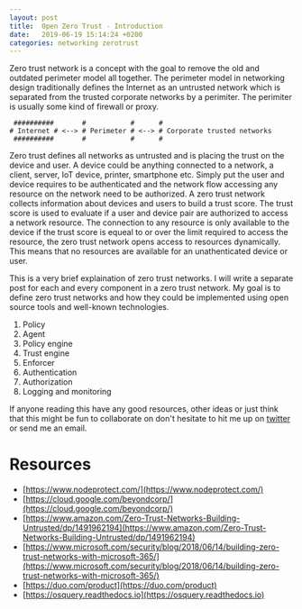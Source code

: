 ```yaml
---
layout: post
title:  Open Zero Trust - Introduction
date:   2019-06-19 15:14:24 +0200
categories: networking zerotrust
---
```

Zero trust network is a concept with the goal to remove the old and outdated perimeter model all together. The perimeter model in networking design traditionally defines the Internet as an untrusted network which is separated from the trusted corporate networks by a perimiter. The perimiter is usually some kind of firewall or proxy. 

```
 ##########       #           #      #
# Internet # <--> # Perimeter # <--> # Corporate trusted networks
 ##########       #           #	     # 
```
Zero trust defines all networks as untrusted and is placing the trust on the device and user. A device could be anything connected to a network, a client, server, IoT device, printer, smartphone etc. Simply put the user and device requires to be authenticated and the network flow accessing any resource on the network need to be authorized. A zero trust network collects information about devices and users to build a trust score. The trust score is used to evaluate if a user and device pair are authorized to access a network resource. The connection to any resource is only available to the device if the trust score is equeal to or over the limit required to access the resource, the zero trust network opens access to resources dynamically. This means that no resources are available for an unathenticated device or user. 

This is a very brief explaination of zero trust networks. I will write a separate post for each and every component in a zero trust network. My goal is to define zero trust networks and how they could be implemented using open source tools and well-known technologies. 

1. Policy
2. Agent
3. Policy engine
4. Trust engine
5. Enforcer 
6. Authentication
7. Authorization
8. Logging and monitoring

If anyone reading this have any good resources, other ideas or just think that this might be fun to collaborate on don't hesitate to hit me up on [twitter](https://www.twitter.com/bewniac) or send me an email. 


# Resources
- [https://www.nodeprotect.com/](https://www.nodeprotect.com/)
- [https://cloud.google.com/beyondcorp/](https://cloud.google.com/beyondcorp/)
- [https://www.amazon.com/Zero-Trust-Networks-Building-Untrusted/dp/1491962194](https://www.amazon.com/Zero-Trust-Networks-Building-Untrusted/dp/1491962194)
- [https://www.microsoft.com/security/blog/2018/06/14/building-zero-trust-networks-with-microsoft-365/](https://www.microsoft.com/security/blog/2018/06/14/building-zero-trust-networks-with-microsoft-365/)
- [https://duo.com/product](https://duo.com/product)
- [https://osquery.readthedocs.io](https://osquery.readthedocs.io)